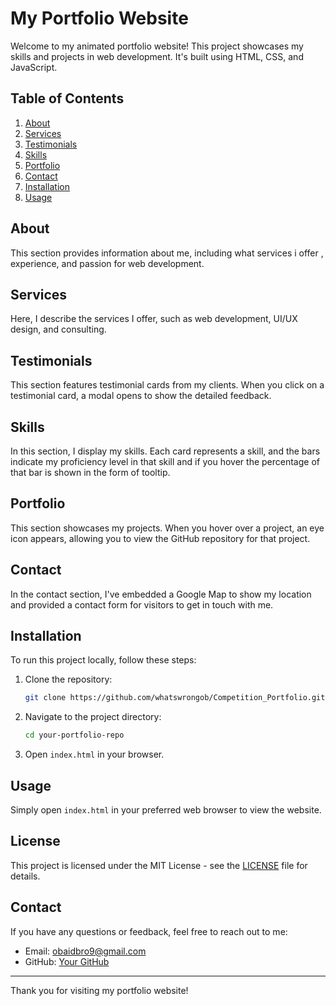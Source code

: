 # My Portfolio Website

Welcome to my animated portfolio website! This project showcases my skills and projects in web development. It's built using HTML, CSS, and JavaScript.

## Table of Contents

1. [About](#about)
2. [Services](#services)
3. [Testimonials](#testimonials)
4. [Skills](#skills)
5. [Portfolio](#portfolio)
6. [Contact](#contact)
7. [Installation](#installation)
8. [Usage](#usage)

## About

This section provides information about me, including what services i offer , experience, and passion for web development.

## Services

Here, I describe the services I offer, such as web development, UI/UX design, and consulting.

## Testimonials

This section features testimonial cards from my clients. When you click on a testimonial card, a modal opens to show the detailed feedback.

## Skills

In this section, I display my skills. Each card represents a skill, and the bars indicate my proficiency level in that skill and if you hover the percentage of that bar is shown in the form of tooltip.

## Portfolio

This section showcases my projects. When you hover over a project, an eye icon appears, allowing you to view the GitHub repository for that project.

## Contact

In the contact section, I've embedded a Google Map to show my location and provided a contact form for visitors to get in touch with me.

## Installation

To run this project locally, follow these steps:

1. Clone the repository:
    ```bash
    git clone https://github.com/whatswrongob/Competition_Portfolio.git
    ```
2. Navigate to the project directory:
    ```bash
    cd your-portfolio-repo
    ```
3. Open `index.html` in your browser.

## Usage

Simply open `index.html` in your preferred web browser to view the website.

## License

This project is licensed under the MIT License - see the [LICENSE](LICENSE) file for details.

## Contact

If you have any questions or feedback, feel free to reach out to me:

- Email: obaidbro9@gmail.com
- GitHub: [Your GitHub](https://github.com/whatswrongob)

---

Thank you for visiting my portfolio website!
